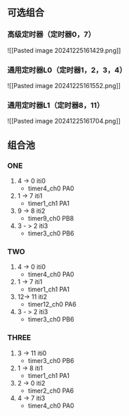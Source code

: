 ## 可选组合
### 高级定时器（定时器0，7）
![[Pasted image 20241225161429.png]]
### 通用定时器L0（定时器1，2，3，4）
![[Pasted image 20241225161552.png]]
### 通用定时器L1（定时器8，11）
![[Pasted image 20241225161704.png]]

## 组合池
### ONE
1. 4 -> 0  iti0
	- timer4_ch0  PA0
2. 1 -> 7 iti1 
	- timer1_ch1 PA1
3. 9 -> 8  iti2
	- timer9_ch0 PB8
1. 3 - > 2 iti3 
	- timer3_ch0 PB6
### TWO
1. 4 -> 0  iti0
	- timer4_ch0  PA0
2. 1 -> 7 iti1 
	- timer1_ch1 PA1
3. 12-> 11 iti2
	- timer12_ch0 PA6
1. 3 - > 2 iti3 
	- timer3_ch0 PB6

### THREE
1. 3 -> 11 iti0
	- timer3_ch0 PB6
2. 1 -> 8 iti1
	- timer1_ch1 PA1
3. 2 -> 0 iti2
	- timer2_ch0 PA6
4. 4 -> 7 iti3
	- timer4_ch0  PA0